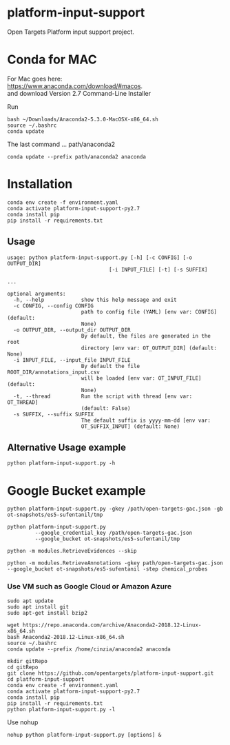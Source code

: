 # platform-input-support
Open Targets Platform input support project.

# Conda for MAC
For Mac goes here: <br>
 https://www.anaconda.com/download/#macos. <br>
 and download Version 2.7 Command-Line Installer

Run  
```
bash ~/Downloads/Anaconda2-5.3.0-MacOSX-x86_64.sh
source ~/.bashrc
conda update
```
The last command ... path/anaconda2
```
conda update --prefix path/anaconda2 anaconda
```

# Installation
```
conda env create -f environment.yaml
conda activate platform-input-support-py2.7
conda install pip
pip install -r requirements.txt
```

## Usage

```
usage: python platform-input-support.py [-h] [-c CONFIG] [-o OUTPUT_DIR]
                                 [-i INPUT_FILE] [-t] [-s SUFFIX]

...

optional arguments:
  -h, --help            show this help message and exit
  -c CONFIG, --config CONFIG
                        path to config file (YAML) [env var: CONFIG] (default:
                        None)
  -o OUTPUT_DIR, --output_dir OUTPUT_DIR
                        By default, the files are generated in the root
                        directory [env var: OT_OUTPUT_DIR] (default: None)
  -i INPUT_FILE, --input_file INPUT_FILE
                        By default the file ROOT_DIR/annotations_input.csv
                        will be loaded [env var: OT_INPUT_FILE] (default:
                        None)
  -t, --thread          Run the script with thread [env var: OT_THREAD]
                        (default: False)
  -s SUFFIX, --suffix SUFFIX
                        The default suffix is yyyy-mm-dd [env var:
                        OT_SUFFIX_INPUT] (default: None)
```

## Alternative Usage example

```
python platform-input-support.py -h
```

# Google Bucket example
```
python platform-input-support.py -gkey /path/open-targets-gac.json -gb ot-snapshots/es5-sufentanil/tmp

python platform-input-support.py 
         --google_credential_key /path/open-targets-gac.json 
         --google_bucket ot-snapshots/es5-sufentanil/tmp
```



```
python -m modules.RetrieveEvidences --skip 
  
python -m modules.RetrieveAnnotations -gkey path/open-targets-gac.json --google_bucket ot-snapshots/es5-sufentanil -step chemical_probes
```

### Use VM such as Google Cloud or Amazon Azure

```
sudo apt update
sudo apt install git
sudo apt-get install bzip2 
```
```
wget https://repo.anaconda.com/archive/Anaconda2-2018.12-Linux-x86_64.sh
bash Anaconda2-2018.12-Linux-x86_64.sh
source ~/.bashrc
conda update --prefix /home/cinzia/anaconda2 anaconda
```

```
mkdir gitRepo
cd gitRepo
git clone https://github.com/opentargets/platform-input-support.git
cd platform-input-support
conda env create -f environment.yaml
conda activate platform-input-support-py2.7
conda install pip
pip install -r requirements.txt
python platform-input-support.py -l
```

Use nohup

```nohup python platform-input-support.py [options] &```